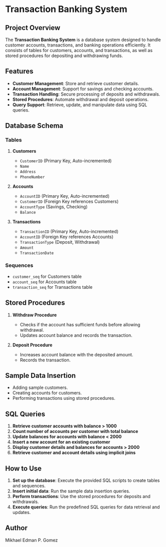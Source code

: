 # Transaction Banking System

## Project Overview
The **Transaction Banking System** is a database system designed to handle customer accounts, transactions, and banking operations efficiently. It consists of tables for customers, accounts, and transactions, as well as stored procedures for depositing and withdrawing funds.

## Features
- **Customer Management**: Store and retrieve customer details.
- **Account Management**: Support for savings and checking accounts.
- **Transaction Handling**: Secure processing of deposits and withdrawals.
- **Stored Procedures**: Automate withdrawal and deposit operations.
- **Query Support**: Retrieve, update, and manipulate data using SQL queries.

## Database Schema
### Tables
1. **Customers**
   - `CustomerID` (Primary Key, Auto-incremented)
   - `Name`
   - `Address`
   - `PhoneNumber`

2. **Accounts**
   - `AccountID` (Primary Key, Auto-incremented)
   - `CustomerID` (Foreign Key references Customers)
   - `AccountType` (Savings, Checking)
   - `Balance`

3. **Transactions**
   - `TransactionID` (Primary Key, Auto-incremented)
   - `AccountID` (Foreign Key references Accounts)
   - `TransactionType` (Deposit, Withdrawal)
   - `Amount`
   - `TransactionDate`

### Sequences
- `customer_seq` for Customers table
- `account_seq` for Accounts table
- `transaction_seq` for Transactions table

## Stored Procedures
1. **Withdraw Procedure**
   - Checks if the account has sufficient funds before allowing withdrawal.
   - Updates account balance and records the transaction.
   
2. **Deposit Procedure**
   - Increases account balance with the deposited amount.
   - Records the transaction.

## Sample Data Insertion
- Adding sample customers.
- Creating accounts for customers.
- Performing transactions using stored procedures.

## SQL Queries
1. **Retrieve customer accounts with balance > 1000**
2. **Count number of accounts per customer with total balance**
3. **Update balances for accounts with balance < 2000**
4. **Insert a new account for an existing customer**
5. **Display customer details and balances for accounts > 2000**
6. **Retrieve customer and account details using implicit joins**

## How to Use
1. **Set up the database**: Execute the provided SQL scripts to create tables and sequences.
2. **Insert initial data**: Run the sample data insertion queries.
3. **Perform transactions**: Use the stored procedures for deposits and withdrawals.
4. **Execute queries**: Run the predefined SQL queries for data retrieval and updates.

## Author
Mikhael Edman P. Gomez

